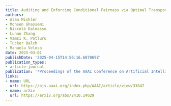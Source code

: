 ```yaml
---
title: Auditing and Enforcing Conditional Fairness via Optimal Transport
authors:
- Alan Mishler
- Mohsen Ghassemi
- Niccolò Dalmasso
- Luhao Zhang
- Vamsi K. Potluru
- Tucker Balch
- Manuela Veloso
date: 2025-03-01
publishDate: '2025-04-15T14:56:16.687069Z'
publication_types:
- article-journal
publication: '*Proceedings of the AAAI Conference on Artificial Intelligence*. [Authors 1-4 contributed equally]'
links:
- name: URL
  url: https://ojs.aaai.org/index.php/AAAI/article/view/33847
- name: arXiv
  url: https://arxiv.org/abs/2410.14029
---
```

